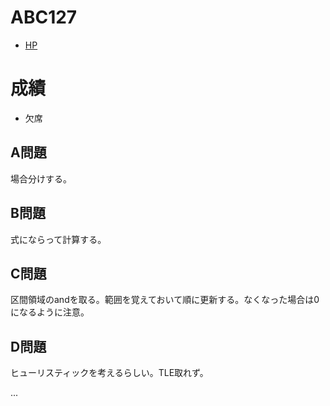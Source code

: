 # ABC127

- [HP](https://atcoder.jp/contests/abc127)

# 成績

- 欠席

## A問題

場合分けする。

## B問題

式にならって計算する。

## C問題

区間領域のandを取る。範囲を覚えておいて順に更新する。なくなった場合は0になるように注意。

## D問題

ヒューリスティックを考えるらしい。TLE取れず。

...